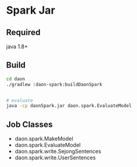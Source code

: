 # Spark Jar

## Required

java 1.8+

## Build

```bash
cd daon
./gradlew :daon-spark:buildDaonSpark


# evaluate
java -cp daonSpark.jar daon.spark.EvaluateModel
```
## Job Classes

- daon.spark.MakeModel
- daon.spark.EvaluateModel
- daon.spark.write.SejongSentences
- daon.spark.write.UserSentences
